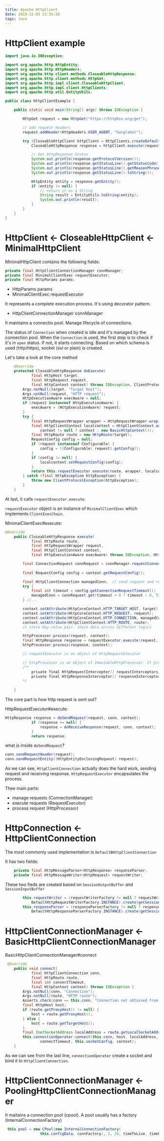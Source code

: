 ```yaml
---
title: Apache HttpClient
date: 2019-12-03 22:35:26
tags: Java
---
```


# HttpClient example

```java
import java.io.IOException;

import org.apache.http.HttpEntity;
import org.apache.http.HttpHeaders;
import org.apache.http.client.methods.CloseableHttpResponse;
import org.apache.http.client.methods.HttpGet;
import org.apache.http.impl.client.CloseableHttpClient;
import org.apache.http.impl.client.HttpClients;
import org.apache.http.util.EntityUtils;

public class HttpClientExample {

    public static void main(String[] args) throws IOException {

        HttpGet request = new HttpGet("https://httpbin.org/get");

        // add request headers
        request.addHeader(HttpHeaders.USER_AGENT, "Googlebot");

        try (CloseableHttpClient httpClient = HttpClients.createDefault();
            CloseableHttpResponse response = httpClient.execute(request)) {

            // Get HttpResponse Status
            System.out.println(response.getProtocolVersion());              // HTTP/1.1
            System.out.println(response.getStatusLine().getStatusCode());   // 200
            System.out.println(response.getStatusLine().getReasonPhrase()); // OK
            System.out.println(response.getStatusLine().toString());        // HTTP/1.1 200 OK

            HttpEntity entity = response.getEntity();
            if (entity != null) {
                // return it as a String
                String result = EntityUtils.toString(entity);
                System.out.println(result);
            }
        }
    }
}
```
<!--more-->

# HttpClient <- CloseableHttpClient <- MinimalHttpClient

MinimalHttpClient contains the following fields:

```java
private final HttpClientConnectionManager connManager;
private final MinimalClientExec requestExecutor;
private final HttpParams params;
```

- HttpParams params
- MinimalClientExec requestExecutor

It represents a complete execution process. It's using decorator pattern.

- HttpClientConnectionManager connManager

It maintains a connectio pool. Manage lifecycle of connections. 

The status of `Connection` when created is idle and it's managed by the connection pool. When the `Connection` is used, the first step is to check if it's in `open` status. If not, it starts connecting. Based on which schema is used (http/https), socket (ssl or plain) is created.


Let's take a look at the core method

```java
    @Override
    protected CloseableHttpResponse doExecute(
            final HttpHost target,
            final HttpRequest request,
            final HttpContext context) throws IOException, ClientProtocolException {
        Args.notNull(target, "Target host");
        Args.notNull(request, "HTTP request");
        HttpExecutionAware execAware = null;
        if (request instanceof HttpExecutionAware) {
            execAware = (HttpExecutionAware) request;
        }
        try {
            final HttpRequestWrapper wrapper = HttpRequestWrapper.wrap(request);
            final HttpClientContext localcontext = HttpClientContext.adapt(
                context != null ? context : new BasicHttpContext());
            final HttpRoute route = new HttpRoute(target);
            RequestConfig config = null;
            if (request instanceof Configurable) {
                config = ((Configurable) request).getConfig();
            }
            if (config != null) {
                localcontext.setRequestConfig(config);
            }
            return this.requestExecutor.execute(route, wrapper, localcontext, execAware);
        } catch (final HttpException httpException) {
            throw new ClientProtocolException(httpException);
        }
    }
```

At last, it calls `requestExecutor.execute`. 

`requestExecutor` object is an instance of `MinimalClientExec` which implements `ClientExecChain`.


MinimalClientExec#execute:

```java
@Override
    public CloseableHttpResponse execute(
            final HttpRoute route,
            final HttpRequestWrapper request,
            final HttpClientContext context,
            final HttpExecutionAware execAware) throws IOException, HttpException {

        final ConnectionRequest connRequest = connManager.requestConnection(route, null);  // a request for a HttpClientConnection whose lifecycle is managed by a connection manager
        
        final RequestConfig config = context.getRequestConfig();

        final HttpClientConnection managedConn;  // send request and receive response
        try {
            final int timeout = config.getConnectionRequestTimeout();
            managedConn = connRequest.get(timeout > 0 ? timeout : 0, TimeUnit.MILLISECONDS);
        } //...

        context.setAttribute(HttpCoreContext.HTTP_TARGET_HOST, target);
        context.setAttribute(HttpCoreContext.HTTP_REQUEST, request);
        context.setAttribute(HttpCoreContext.HTTP_CONNECTION, managedConn);
        context.setAttribute(HttpClientContext.HTTP_ROUTE, route);
        // store Key-value pair. share data across different logics

        httpProcessor.process(request, context);
        final HttpResponse response = requestExecutor.execute(request, managedConn, context);
        httpProcessor.process(response, context);

        // requestExecutor is an object of HttpRequestExecutor

        // httpProcessor is an object of ImmutableHttpProcessor. It processes http protocol. It includes multiple protocol interceptors:
        /**
            private final HttpRequestInterceptor[] requestInterceptors;
            private final HttpResponseInterceptor[] responseInterceptors;
        */
        
    }
```

The core part is how http request is sent out?

HttpRequestExecutor#execute:

```java
HttpResponse response = doSendRequest(request, conn, context);
            if (response == null) {
                response = doReceiveResponse(request, conn, context);
            }
            return response;
```

what is inside `doSendRequest`?

```java
conn.sendRequestHeader(request);
conn.sendRequestEntity((HttpEntityEnclosingRequest) request);
```

As we can see, `HttpClientConnection` actually does the hard work, sending request and receiving response. `HttpRequestExecutor` encapsulates the process. 


Thee main parts:
- manage requests (ConnectionManager)
- execute requests (RequestExecutor)
- process request (HttpProcessor)



# HttpConnection <- HttpClientConnection

The most commonly used implementation is `DefaultBHttpClientConnection`

It has two fields:

```java
    private final HttpMessageParser<HttpResponse> responseParser;
    private final HttpMessageWriter<HttpRequest> requestWriter;
```

These two fieds are created based on `SessionOutputBuffer` and `SessionInputBuffer`
```java
        this.requestWriter = (requestWriterFactory != null ? requestWriterFactory :
            DefaultHttpRequestWriterFactory.INSTANCE).create(getSessionOutputBuffer());
        this.responseParser = (responseParserFactory != null ? responseParserFactory :
            DefaultHttpResponseParserFactory.INSTANCE).create(getSessionInputBuffer(), constraints);
```


# HttpClientConnectionManager <- BasicHttpClientConnectionManager

BasicHttpClientConnectionManager#connect
```java
 @Override
    public void connect(
            final HttpClientConnection conn,
            final HttpRoute route,
            final int connectTimeout,
            final HttpContext context) throws IOException {
        Args.notNull(conn, "Connection");
        Args.notNull(route, "HTTP route");
        Asserts.check(conn == this.conn, "Connection not obtained from this manager");
        final HttpHost host;
        if (route.getProxyHost() != null) {
            host = route.getProxyHost();
        } else {
            host = route.getTargetHost();
        }
        final InetSocketAddress localAddress = route.getLocalSocketAddress();
        this.connectionOperator.connect(this.conn, host, localAddress,
                connectTimeout, this.socketConfig, context);
    }
```

As we can see from the last line, `connectionOperator` create a socket and bind it to `HttpClientConnection`.


# HttpClientConnectionManager <- PoolingHttpClientConnectionManager

It maitains a connection pool (cpool). A pool usually has a factory (InternalConnectionFactory)

```java
 this.pool = new CPool(new InternalConnectionFactory(
                this.configData, connFactory), 2, 20, timeToLive, timeUnit);
```